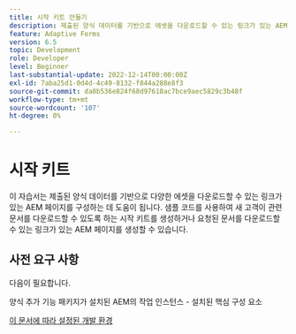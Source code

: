 ```yaml
---
title: 시작 키트 만들기
description: 제출된 양식 데이터를 기반으로 에셋을 다운로드할 수 있는 링크가 있는 AEM 사이트 페이지를 만듭니다.
feature: Adaptive Forms
version: 6.5
topic: Development
role: Developer
level: Beginner
last-substantial-update: 2022-12-14T00:00:00Z
exl-id: 7aba25d1-0d4d-4c49-8132-f844a288e8f3
source-git-commit: da0b536e824f68d97618ac7bce9aec5829c3b48f
workflow-type: tm+mt
source-wordcount: '107'
ht-degree: 0%

---
```


# 시작 키트

이 자습서는 제출된 양식 데이터를 기반으로 다양한 에셋을 다운로드할 수 있는 링크가 있는 AEM 페이지를 구성하는 데 도움이 됩니다. 샘플 코드를 사용하여 새 고객이 관련 문서를 다운로드할 수 있도록 하는 시작 키트를 생성하거나 요청된 문서를 다운로드할 수 있는 링크가 있는 AEM 페이지를 생성할 수 있습니다.

## 사전 요구 사항

다음이 필요합니다.

양식 추가 기능 패키지가 설치된 AEM의 작업 인스턴스 - 설치된 핵심 구성 요소

[이 문서에 따라 설정된 개발 환경](https://experienceleague.adobe.com/docs/experience-manager-learn/forms/creating-your-first-osgi-bundle/create-your-first-osgi-bundle.html)
